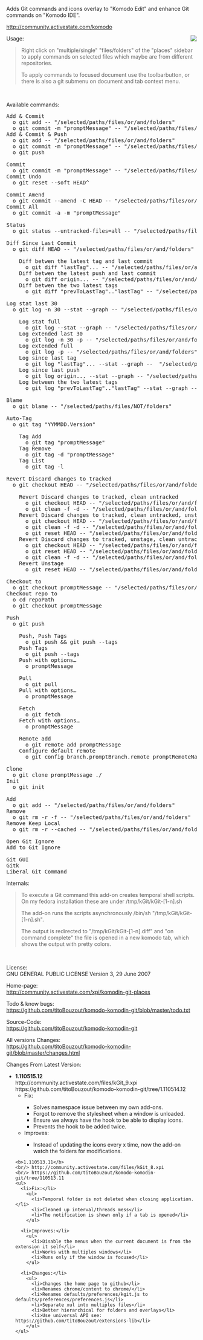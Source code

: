 Adds Git commands and icons overlay to "Komodo Edit" and enhance Git commands on "Komodo IDE".

http://community.activestate.com/komodo

<img src="http://dl.dropbox.com/u/9303546/komodo/kGit/screenshot.png" style="float:right"/>

Usage:

<blockquote>
Right click on "multiple/single" "files/folders" of the "places" sidebar to apply commands on selected files which maybe are from different repositories.

To apply commands to focused document use the toolbarbutton, or there is also a git submenu on document and tab context menu.

</blockquote><br/>

Available commands:
<pre>
Add & Commit
  o git add -- "/selected/paths/files/or/and/folders"
  o git commit -m "promptMessage" -- "/selected/paths/files/or/and/folders"
Add & Commit & Push
  o git add -- "/selected/paths/files/or/and/folders"
  o git commit -m "promptMessage" -- "/selected/paths/files/or/and/folders" 
  o git push

Commit
  o git commit -m "promptMessage" -- "/selected/paths/files/or/and/folders"
Commit Undo
  o git reset --soft HEAD^

Commit Amend
  o git commit --amend -C HEAD -- "/selected/paths/files/or/and/folders"
Commit All
  o git commit -a -m "promptMessage"

Status
  o git status --untracked-files=all -- "/selected/paths/files/or/and/folders"

Diff Since Last Commit
  o git diff HEAD -- "/selected/paths/files/or/and/folders"
  
	Diff betwen the latest tag and last commit
	  o git diff "lastTag"... -- "/selected/paths/files/or/and/folders"
	Diff betwen the latest push and last commit
	  o git diff origin... -- "/selected/paths/files/or/and/folders"
	Diff betwen the two latest tags
	  o git diff "prevToLastTag".."lastTag" -- "/selected/paths/files/or/and/folders"

Log stat last 30
  o git log -n 30 --stat --graph -- "/selected/paths/files/or/and/folders"
  
	Log stat full
	  o git log --stat --graph -- "/selected/paths/files/or/and/folders"
	Log extended last 30
	  o git log -n 30 -p -- "/selected/paths/files/or/and/folders"
	Log extended full
	  o git log -p -- "/selected/paths/files/or/and/folders"
	Log since last tag
	  o git log "lastTag"... --stat --graph --  "/selected/paths/files/or/and/folders"
	Log since last push
	  o git log origin... --stat --graph -- "/selected/paths/files/or/and/folders"
	Log between the two latest tags
	  o git log "prevToLastTag".."lastTag" --stat --graph -- "/selected/paths/files/or/and/folders"

Blame
  o git blame -- "/selected/paths/files/NOT/folders"

Auto-Tag
  o git tag "YYMMDD.Version"
  
	Tag Add
	  o git tag "promptMessage"
	Tag Remove
	  o git tag -d "promptMessage"
	Tag List
	  o git tag -l

Revert Discard changes to tracked
  o git checkout HEAD -- "/selected/paths/files/or/and/folders"
  
	Revert Discard changes to tracked, clean untracked
	  o git checkout HEAD -- "/selected/paths/files/or/and/folders"
	  o git clean -f -d -- "/selected/paths/files/or/and/folders"
	Revert Discard changes to tracked, clean untracked, unstage
	  o git checkout HEAD -- "/selected/paths/files/or/and/folders"
	  o git clean -f -d -- "/selected/paths/files/or/and/folders"
	  o git reset HEAD -- "/selected/paths/files/or/and/folders"
	Revert Discard changes to tracked, unstage, clean untracked
	  o git checkout HEAD -- "/selected/paths/files/or/and/folders"
	  o git reset HEAD -- "/selected/paths/files/or/and/folders"
	  o git clean -f -d -- "/selected/paths/files/or/and/folders"
	Revert Unstage
	  o git reset HEAD -- "/selected/paths/files/or/and/folders"

Checkout to
  o git checkout promptMessage -- "/selected/paths/files/or/and/folders"
Checkout repo to
  o cd repoPath
  o git checkout promptMessage

Push
  o git push
  
	Push, Push Tags
	  o git push && git push --tags 
	Push Tags
	  o git push --tags 
	Push with options…
	  o promptMessage
	
	Pull
	  o git pull
	Pull with options…
	  o promptMessage
	
	Fetch
	  o git fetch
	Fetch with options…
	  o promptMessage 
	
	Remote add
	  o git remote add promptMessage
	Configure default remote
	  o git config branch.promptBranch.remote promptRemoteName

Clone
  o git clone promptMessage ./
Init
  o git init

Add
  o git add -- "/selected/paths/files/or/and/folders"
Remove
  o git rm -r -f -- "/selected/paths/files/or/and/folders"
Remove Keep Local
  o git rm -r --cached -- "/selected/paths/files/or/and/folders"

Open Git Ignore
Add to Git Ignore

Git GUI
Gitk
Liberal Git Command
</pre>

Internals:
<blockquote>
To execute a Git command this add-on creates temporal shell scripts. On my fedora installation these are under /tmp/kGit/kGit-[1-n].sh

The add-on runs the scripts asynchronously /bin/sh "/tmp/kGit/kGit-[1-n].sh".

The output is redirected to "/tmp/kGit/kGit-[1-n].diff" and "on command complete" the file is opened in a new komodo tab, which shows the output with pretty colors.
</blockquote><br/>

License:<br/>
GNU GENERAL PUBLIC LICENSE Version 3, 29 June 2007

Home-page:<br/>
http://community.activestate.com/xpi/komodin-git-places

Todo & know bugs:<br/>
https://github.com/titoBouzout/komodo-komodin-git/blob/master/todo.txt

Source-Code:<br/>
https://github.com/titoBouzout/komodo-komodin-git

All versions Changes:<br/>
https://github.com/titoBouzout/komodo-komodin-git/blob/master/changes.html

Changes From Latest Version:

<ul>


  <li>
	<b>1.110515.12</b>
	<br/> http://community.activestate.com/files/kGit_9.xpi
	<br/> https://github.com/titoBouzout/komodo-komodin-git/tree/1.110514.12
	<ul>
	  <li>Fix:</li>
	  <ul>
		<li>Solves namespace issue between my own add-ons.</li>
		<li>Forgot to remove the stylesheet when a window is unloaded.</li>
		<li>Ensure we always have the hook to be able to display icons.</li>
		<li>Prevents the hook to be added twice.</li>
	  </ul>
	  <li>Improves:</li>
	  <ul>
		<li>Instead of updating the icons every x time, now the add-on watch the folders for modifications.</li>
	  </ul>
	</ul>
  </li>

	<b>1.110513.11</b>
	<br/> http://community.activestate.com/files/kGit_8.xpi
	<br/> https://github.com/titoBouzout/komodo-komodin-git/tree/110513.11
	<ul>
	  <li>Fix:</li>
		<ul>
		  <li>Temporal folder is not deleted when closing application.</li>
		  <li>Cleaned up interval/threads mess</li>
		  <li>The notification is shown only if a tab is opened</li>
		</ul>

	  <li>Improves:</li>
		<ul>
		  <li>Disable the menus when the current document is from the extension it self</li>
		  <li>Works with multiples windows</li>
		  <li>Runs only if the window is focused</li>
		</ul>

	  <li>Changes:</li>
		<ul>
		  <li>Changes the home page to github</li>
		  <li>Renames chrome/content to chrome/</li>
		  <li>Renames defaults/preferences/kgit.js to defaults/preferences/preferences.js</li>
		  <li>Separate xul into multiples files</li>
		  <li>Better hierarchical for folders and overlays</li>
		  <li>Use universal API see: https://github.com/titoBouzout/extensions-lib</li>
		</ul>
	</ul>

</ul>